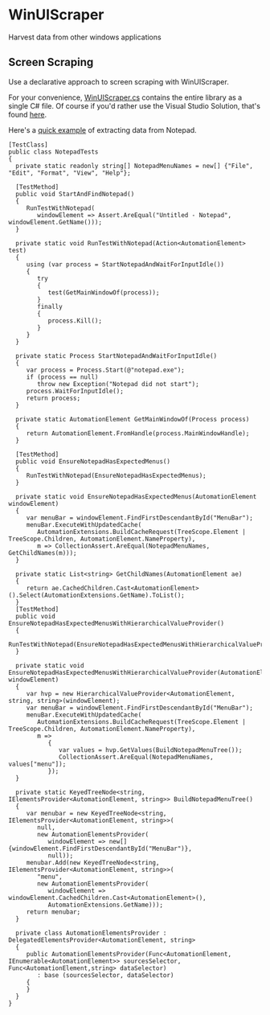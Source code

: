 WinUIScraper
============

Harvest data from other windows applications

Screen Scraping
------------------------------------

Use a declarative approach to screen scraping with WinUIScraper.

For your convenience, [WinUIScraper.cs](WinUIScraper/blob/master/WinUIScraper.cs) contains the entire library as a single C# file.  Of course if you'd rather use the Visual Studio Solution, that's found [here](tree/master/src).

Here's a [quick example](WinUIScraper/blob/master/src/WinUIScraper.UnitTests/NotepadTests.cs) of extracting data from Notepad.

    [TestClass]
    public class NotepadTests
    {
      private static readonly string[] NotepadMenuNames = new[] {"File", "Edit", "Format", "View", "Help"};

      [TestMethod]
      public void StartAndFindNotepad()
      {
         RunTestWithNotepad(
            windowElement => Assert.AreEqual("Untitled - Notepad", windowElement.GetName()));
      }

      private static void RunTestWithNotepad(Action<AutomationElement> test)
      {
         using (var process = StartNotepadAndWaitForInputIdle())
         {
            try
            {
               test(GetMainWindowOf(process));
            }
            finally
            {
               process.Kill();
            }
         }
      }

      private static Process StartNotepadAndWaitForInputIdle()
      {
         var process = Process.Start(@"notepad.exe");
         if (process == null) 
            throw new Exception("Notepad did not start");
         process.WaitForInputIdle();
         return process;
      }

      private static AutomationElement GetMainWindowOf(Process process)
      {
         return AutomationElement.FromHandle(process.MainWindowHandle);
      }

      [TestMethod]
      public void EnsureNotepadHasExpectedMenus()
      {
         RunTestWithNotepad(EnsureNotepadHasExpectedMenus);
      }

      private static void EnsureNotepadHasExpectedMenus(AutomationElement windowElement)
      {
         var menuBar = windowElement.FindFirstDescendantById("MenuBar");
         menuBar.ExecuteWithUpdatedCache(
            AutomationExtensions.BuildCacheRequest(TreeScope.Element | TreeScope.Children, AutomationElement.NameProperty),
            m => CollectionAssert.AreEqual(NotepadMenuNames, GetChildNames(m)));
      }

      private static List<string> GetChildNames(AutomationElement ae)
      {
         return ae.CachedChildren.Cast<AutomationElement>().Select(AutomationExtensions.GetName).ToList();
      }
      [TestMethod]
      public void EnsureNotepadHasExpectedMenusWithHierarchicalValueProvider()
      {
         RunTestWithNotepad(EnsureNotepadHasExpectedMenusWithHierarchicalValueProvider);
      }

      private static void EnsureNotepadHasExpectedMenusWithHierarchicalValueProvider(AutomationElement windowElement)
      {
         var hvp = new HierarchicalValueProvider<AutomationElement, string, string>(windowElement);
         var menuBar = windowElement.FindFirstDescendantById("MenuBar");
         menuBar.ExecuteWithUpdatedCache(
            AutomationExtensions.BuildCacheRequest(TreeScope.Element | TreeScope.Children, AutomationElement.NameProperty),
            m =>
               {
                  var values = hvp.GetValues(BuildNotepadMenuTree());
                  CollectionAssert.AreEqual(NotepadMenuNames, values["menu"]);
               });
      }

      private static KeyedTreeNode<string, IElementsProvider<AutomationElement, string>> BuildNotepadMenuTree()
      {
         var menubar = new KeyedTreeNode<string, IElementsProvider<AutomationElement, string>>(
            null,
            new AutomationElementsProvider(
               windowElement => new[] {windowElement.FindFirstDescendantById("MenuBar")},
               null));
         menubar.Add(new KeyedTreeNode<string, IElementsProvider<AutomationElement, string>>(
            "menu",
            new AutomationElementsProvider(
               windowElement => windowElement.CachedChildren.Cast<AutomationElement>(),
               AutomationExtensions.GetName)));
         return menubar;
      }

      private class AutomationElementsProvider : DelegatedElementsProvider<AutomationElement, string>
      {
         public AutomationElementsProvider(Func<AutomationElement, IEnumerable<AutomationElement>> sourcesSelector, Func<AutomationElement,string> dataSelector)
            : base (sourcesSelector, dataSelector)
         {
         }
      }
    }
